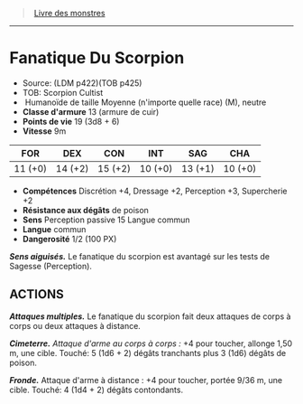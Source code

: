 ﻿> [Livre des monstres](tome_of_beasts_old.md)

---

# Fanatique Du Scorpion

- Source: (LDM p422)(TOB p425)
- TOB: Scorpion Cultist
-  Humanoïde de taille Moyenne (n'importe quelle race) (M), neutre
- **Classe d'armure** 13 (armure de cuir)
- **Points de vie** 19 (3d8 + 6)
- **Vitesse** 9m

|FOR|DEX|CON|INT|SAG|CHA|
|---|---|---|---|---|---|
|11 (+0)|14 (+2)|15 (+2)|10 (+0)|13 (+1)|10 (+0)|

- **Compétences** Discrétion +4, Dressage +2, Perception +3, Supercherie +2
- **Résistance aux dégâts** de poison
- **Sens** Perception passive 15 Langue commun
- **Langue** commun
- **Dangerosité** 1/2 (100 PX)

**_Sens aiguisés._** Le fanatique du scorpion est avantagé sur les tests de Sagesse (Perception).

## ACTIONS

**_Attaques multiples._** Le fanatique du scorpion fait deux attaques de corps à corps ou deux attaques à distance.

**_Cimeterre._** _Attaque d'arme au corps à corps :_ +4 pour toucher, allonge 1,50 m, une cible. Touché: 5 (1d6 + 2) dégâts tranchants plus 3 (1d6) dégâts de poison.

**_Fronde._** Attaque d'arme à distance : +4 pour toucher, portée 9/36 m, une cible. Touché: 4 (1d4 + 2) dégâts contondants.

